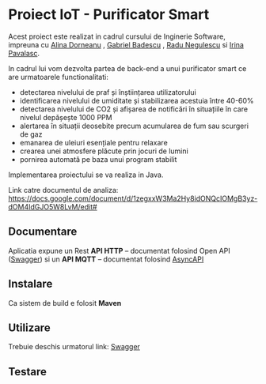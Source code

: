 # Proiect IoT - Purificator Smart

Acest proiect este realizat in cadrul cursului de Inginerie Software, impreuna cu [Alina Dorneanu](https://github.com/alina0311) , [Gabriel Badescu](https://github.com/BadescuGabi) , [Radu Negulescu](https://github.com/radunegulescu) si [Irina Pavalasc](https://github.com/IrinaPavalasc).

In cadrul lui vom dezvolta partea de back-end a unui purificator smart ce are urmatoarele functionalitati:

- detectarea nivelului de praf și înștiințarea utilizatorului 
- identificarea nivelului de umiditate și stabilizarea acestuia între 40-60%
- detectarea nivelului de CO2 și afișarea de notificări în situațiile în care nivelul depășește 1000 PPM
- alertarea în situații deosebite precum acumularea de fum sau scurgeri de gaz
- emanarea de uleiuri esențiale pentru relaxare
- crearea unei atmosfere plăcute prin jocuri de lumini
- pornirea automată pe baza unui program stabilit

Implementarea proiectului se va realiza in Java.

Link catre documentul de analiza: https://docs.google.com/document/d/1zegxxW3Ma2Hy8idONQcIOMgB3yz-dOM4IdGJO5W8LvM/edit#

## Documentare
Aplicatia expune un Rest **API HTTP** – documentat folosind Open API ([Swagger](http://localhost:8080/swagger-ui.html#/demo-application)) si un **API MQTT** – documentat folosind  [AsyncAPI](asyncapi.yaml)

## Instalare
Ca sistem de build e folosit **Maven**

## Utilizare
Trebuie deschis urmatorul link: [Swagger](http://localhost:8080/swagger-ui.html#/demo-application)

## Testare

